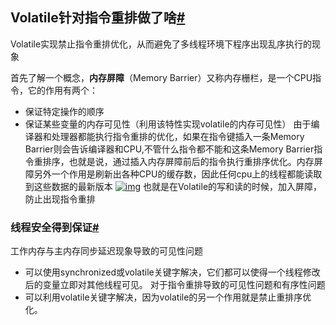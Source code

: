 ## Volatile针对指令重排做了啥[#](https://www.cnblogs.com/qiuwenli/p/13513718.html#437597507)

Volatile实现禁止指令重排优化，从而避免了多线程环境下程序出现乱序执行的现象

首先了解一个概念，**内存屏障**（Memory Barrier）又称内存栅栏，是一个CPU指令，它的作用有两个：

- 保证特定操作的顺序
- 保证某些变量的内存可见性（利用该特性实现volatile的内存可见性）
   由于编译器和处理器都能执行指令重排的优化，如果在指令键插入一条Memory  Barrier则会告诉编译器和CPU,不管什么指令都不能和这条Memory  Barrier指令重排序，也就是说，通过插入内存屏障前后的指令执行重排序优化。内存屏障另外一个作用是刷新出各种CPU的缓存数，因此任何cpu上的线程都能读取到这些数据的最新版本
   [![img](https://img2020.cnblogs.com/blog/1164910/202008/1164910-20200816171308095-1818218127.png)](https://img2020.cnblogs.com/blog/1164910/202008/1164910-20200816171308095-1818218127.png)
   也就是在Volatile的写和读的时候，加入屏障，防止出现指令重排

### 线程安全得到保证[#](https://www.cnblogs.com/qiuwenli/p/13513718.html#1463543348)

工作内存与主内存同步延迟现象导致的可见性问题

- 可以使用synchronized或volatile关键字解决，它们都可以使得一个线程修改后的变量立即对其他线程可见。
   对于指令重排导致的可见性问题和有序性问题
- 可以利用volatile关键字解决，因为volatile的另一个作用就是禁止重排序优化。